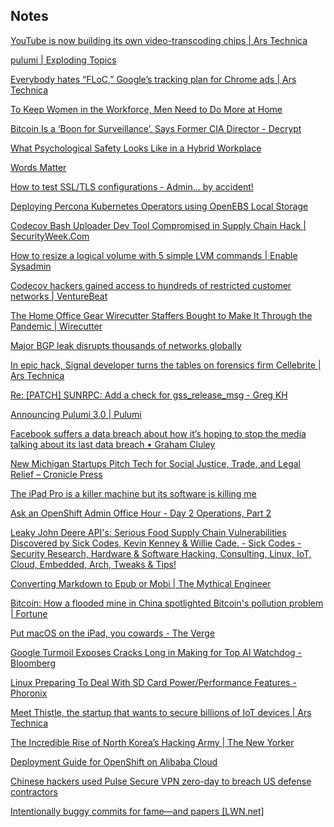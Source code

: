 ## Notes

[YouTube is now building its own video-transcoding chips | Ars Technica](https://arstechnica.com/gadgets/2021/04/youtube-is-now-building-its-own-video-transcoding-chips/)

[pulumi | Exploding Topics](https://explodingtopics.com/topic/pulumi)

[Everybody hates “FLoC,” Google’s tracking plan for Chrome ads | Ars Technica](https://arstechnica.com/gadgets/2021/04/everybody-hates-floc-googles-tracking-plan-for-chrome-ads/)

[To Keep Women in the Workforce, Men Need to Do More at Home](https://hbr.org/2021/04/to-keep-women-in-the-workforce-men-need-to-do-more-at-home)

[Bitcoin Is a ‘Boon for Surveillance’, Says Former CIA Director - Decrypt](https://decrypt.co/66411/cia-bitcoin-surveillance)

[What Psychological Safety Looks Like in a Hybrid Workplace](https://hbr.org/2021/04/what-psychological-safety-looks-like-in-a-hybrid-workplace)

[Words Matter](https://www.acm.org/diversity-inclusion/words-matter)

[How to test SSL/TLS configurations - Admin... by accident!](https://www.adminbyaccident.com/security/how-to-test-ssl-tls-configurations/)

[Deploying Percona Kubernetes Operators using OpenEBS Local Storage](https://blog.mayadata.io/deploying-percona-kubernetes-operators-using-openebs-local-storage)

[Codecov Bash Uploader Dev Tool Compromised in Supply Chain Hack | SecurityWeek.Com](https://www.securityweek.com/codecov-bash-uploader-dev-tool-compromised-supply-chain-hack)

[How to resize a logical volume with 5 simple LVM commands | Enable Sysadmin](https://www.redhat.com/sysadmin/resize-lvm-simple)

[Codecov hackers gained access to hundreds of restricted customer networks | VentureBeat](https://venturebeat.com/2021/04/20/codecov-hackers-gained-access-to-hundreds-of-restricted-customer-networks/)

[The Home Office Gear Wirecutter Staffers Bought to Make It Through the Pandemic | Wirecutter](https://www.nytimes.com/wirecutter/blog/pandemic-home-office-gear/?utm_source=rss&utm_medium=feed&utm_campaign=RSS%20Feed)

[Major BGP leak disrupts thousands of networks globally](https://www.bleepingcomputer.com/news/security/major-bgp-leak-disrupts-thousands-of-networks-globally/)

[In epic hack, Signal developer turns the tables on forensics firm Cellebrite | Ars Technica](https://arstechnica.com/information-technology/2021/04/in-epic-hack-signal-developer-turns-the-tables-on-forensics-firm-cellebrite/)

[Re: [PATCH] SUNRPC: Add a check for gss_release_msg - Greg KH](https://lore.kernel.org/linux-nfs/YH%2FfM%2FTsbmcZzwnX@kroah.com/)

[Announcing Pulumi 3.0 | Pulumi](https://www.pulumi.com/blog/pulumi-3-0/)

[Facebook suffers a data breach about how it’s hoping to stop the media talking about its last data breach • Graham Cluley](https://grahamcluley.com/facebook-suffers-a-data-breach-about-how-its-hoping-to-stop-the-media-talking-about-its-last-data-breach/)

[New Michigan Startups Pitch Tech for Social Justice, Trade, and Legal Relief – Cronicle Press](https://cronicle.press/2021/04/22/new-michigan-startups-pitch-tech-for-social-justice-trade-and-legal-relief/)

[The iPad Pro is a killer machine but its software is killing me](https://www.macworld.com/article/343907/ipad-pro-thunderbolt-micro-led-xdr-display-m1-apps-speed.html)

[Ask an OpenShift Admin Office Hour - Day 2 Operations, Part 2](https://www.openshift.com/blog/ask-an-openshift-admin-office-hour-day-2-operations-part-2)

[Leaky John Deere API's: Serious Food Supply Chain Vulnerabilities Discovered by Sick Codes, Kevin Kenney & Willie Cade. - Sick Codes - Security Research, Hardware & Software Hacking, Consulting, Linux, IoT, Cloud, Embedded, Arch, Tweaks & Tips!](https://sick.codes/leaky-john-deere-apis-serious-food-supply-chain-vulnerabilities-discovered-by-sick-codes-kevin-kenney-willie-cade/)

[Converting Markdown to Epub or Mobi | The Mythical Engineer](https://themythicalengineer.com/converting-markdown-to-epub-mobi.html)

[Bitcoin: How a flooded mine in China spotlighted Bitcoin's pollution problem | Fortune](https://fortune.com/2021/04/20/bitcoin-mining-coal-china-environment-pollution/)

[Put macOS on the iPad, you cowards - The Verge](https://www.theverge.com/2021/4/22/22396449/apple-ipad-pro-macbook-air-macos-2021)

[Google Turmoil Exposes Cracks Long in Making for Top AI Watchdog - Bloomberg](https://www.bloomberg.com/news/articles/2021-04-21/google-ethical-ai-group-s-turmoil-began-long-before-public-unraveling)

[Linux Preparing To Deal With SD Card Power/Performance Features - Phoronix](https://www.phoronix.com/scan.php?page=news_item&px=Linux-Prep-SD-Ext-Registers)

[Meet Thistle, the startup that wants to secure billions of IoT devices | Ars Technica](https://arstechnica.com/information-technology/2021/04/meet-thistle-the-startup-that-wants-to-secure-billions-of-iot-devices/)

[The Incredible Rise of North Korea’s Hacking Army | The New Yorker](https://www.newyorker.com/magazine/2021/04/26/the-incredible-rise-of-north-koreas-hacking-army)

[Deployment Guide for OpenShift on Alibaba Cloud](https://www.openshift.com/blog/deployment-guide-for-openshift-on-alibaba-cloud)

[Chinese hackers used Pulse Secure VPN zero-day to breach US defense contractors](https://therecord.media/chinese-hackers-use-new-pulse-secure-vpn-zero-day-to-breach-us-defense-contractors/)

[Intentionally buggy commits for fame—and papers [LWN.net]](https://lwn.net/Articles/853717/)
